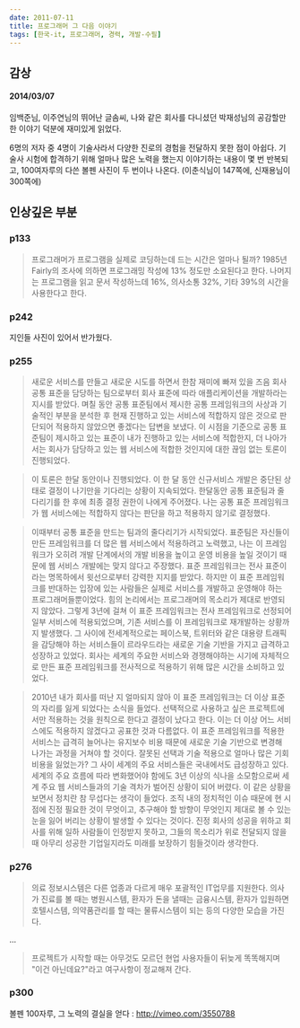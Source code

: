```yaml
---
date: 2011-07-11
title: 프로그래머 그 다음 이야기
tags: [한국-it, 프로그래머, 경력, 개발-수필]
---
```


## 감상
#### 2014/03/07
임백준님, 이주연님의 뛰어난 글솜씨, 나와 같은 회사를 다니셨던 박재성님의 공감할만한 이야기 덕분에 재미있게 읽었다.

6명의 저자 중 4명이 기술사라서 다양한 진로의 경험을 전달하지 못한 점이 아쉽다. 
기술사 시험에 합격하기 위해 얼마나 많은 노력을 했는지 이야기하는 내용이 몇 번 반복되고, 100여자루의 다쓴 볼펜 사진이 두 번이나 나온다. (이춘식님이 147쪽에, 신재용님이 300쪽에)


## 인상깊은 부분
### p133
> 프로그래머가 프로그램을 실제로 코딩하는데 드는 시간은 얼마나 될까? 
1985년 Fairly의 조사에 의하면 프로그래밍 작성에 13% 정도만 소요된다고 한다.
나머지는 프로그램을 읽고 문서 작성하느데 16%, 의사소통 32%, 기타 39%의 시간을 사용한다고 한다.

### p242
지인들 사진이 있어서 반가웠다.

### p255 
> 새로운 서비스를 만들고 새로운 시도를 하면서 한참 재미에 빠져 있을 즈음 
회사 공통 표준을 담당하는 팀으로부터 회사 표준에 따라 애플리케이션을 개발하라는 지시를 받았다.
며칠 동안 공통 표준팀에서 제시한 공통 프레임워크의 사상과 기술적인 부분을 분석한 후 
현재 진행하고 있는 서비스에 적합하지 않은 것으로 판단되어 적용하지 않았으면 좋겠다는 답변을 보냈다.
이 시점을 기준으로 공통 표준팀이 제시하고 있는 표준이 내가 진행하고 있는 서비스에 적합한지, 
더 나아가서는 회사가 담당하고 있는 웹 서비스에 적합한 것인지에 대한 끊임 없는 토론이 진행되었다.

> 이 토론은 한달 동안이나 진행되었다. 이 한 달 동안 신규서비스 개발은 중단된 상태로 결정이 나기만을 기다리는 상황이 지속되었다.
한달동안 공통 표준팀과 줄다리기를 한 후에 최종 결정 권한이 나에게 주어졌다.
나는 공통 표준 프레임워크가 웹 서비스에는 적합하지 않다는 판단을 하고 적용하지 않기로 결정했다.

> 이때부터 공통 표준을 만드는 팀과의 줄다리기가 시작되었다. 
표준팀은 자신들이 만든 프레임워크를 더 많은 웹 서비스에서 적용하려고 노력했고, 
나는 이 프레임워크가 오히려 개발 단계에서의 개발 비용을 높이고 운영 비용을 높일 것이기 때문에 웹 서비스 개발에는 맞지 않다고 주장했다.
표준 프레임워크는 전사 표준이라는 명목하에서 윗선으로부터 강력한 지지를 받았다.
하지만 이 표준 프레임워크를 반대하는 입장에 있는 사람들은 실제로 서비스를 개발하고 운영해야 하는 프로그래머들뿐이었다.
힘의 논리에서는 프로그래머의 목소리가 제대로 반영되지 않았다.
그렇게 3년에 걸쳐 이 표준 프레임워크는 전사 프레임워크로 선정되어 일부 서비스에 적용되었으며, 
기존 서비스를 이 프레임워크로 재개발하는 상황까지 발생했다.
그 사이에 전세계적으로는 페이스북, 트위터와 같은 대용량 트래픽을 감당해야 하는 서비스들이 르라우드라는 새로운 기술 기반을 가지고 급격하고 성장하고 있었다.
회사는 세계의 주요한 서비스와 경쟁해야하는 시기에 자체적으로 만든 표준 프레임워크를 전사적으로 적용하기 위해 많은 시간을 소비하고 있었다.

> 2010년 내가 회사를 떠난 지 얼마되지 않아 이 표준 프레임워크는 더 이상 표준의 자리를 잃게 되었다는 소식을 들었다.
선택적으로 사용하고 싶은 프로젝트에서만 적용하는 것을 원칙으로 한다고 결정이 났다고 한다.
이는 더 이상 어느 서비스에도 적용하지 않겠다고 공표한 것과 다름없다. 
이 표준 프레임워크를 적용한 서비스는 급격히 늘어나는 유지보수 비용 때문에 새로운 기술 기반으로 변경해 나가는 과정을 거쳐야 할 것이다.
잘못된 선택과 기술 적용으로 얼마나 많은 기회 비용을 잃었는가?
그 사이 세계의 주요 서비스들은 국내에서도 급성장하고 있다.
세계의 주요 흐름에 따라 변화했어야 함에도 3년 이상의 식나을 소모함으로써 세계 주요 웹 서비스들과의 기술 격차가 벌어진 상황이 되어 버렸다.
이 같은 상황을 보면서 정치란 참 무섭다는 생각이 들었다.
조직 내의 정치적인 이슈 때문에 현 시점에 진정 필요한 것이 무엇이고, 추구해야 할 방향이 무엇인지 제대로 볼 수 있는 눈을 잃어 버리는 상황이 발생할 수 있다는 것이다.
진정 회사의 성공을 위하고 회사를 위해 일하 사람들이 인정받지 못하고, 그들의 목소리가 위로 전달되지 않을 때 아무리 성공한 기업일지라도 미래를 보장하기 힘들것이라 생각한다.

### p276
> 의료 정보시스템은 다른 업종과 다르게 매우 포괄적인 IT업무를 지원한다.
의사가 진료를 볼 때는 병원시스템, 환자가 돈을 낼때는 금융시스템, 환자가 입원하면 호텔시스템, 의약품관리를 할 때는 물류시스템이 되는 등의 다양한 모습을 가진다.

...

> 프로젝트가 시작할 때는 아무것도 모르던 현업 사용자들이 뒤늦게 똑똑해지며 "이건 아닌데요?"라고 여구사항이 정교해져 간다.

### p300
볼펜 100자루, 그 노력의 결실을 얻다 : <http://vimeo.com/3550788>
